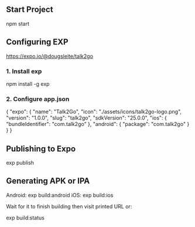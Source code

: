## Start Project
npm start

## Configuring EXP 
https://expo.io/@dougsleite/talk2go

### 1. Install exp
npm install -g exp

### 2. Configure app.json

{
  "expo": {
   "name": "Talk2Go",
   "icon": "./assets/icons/talk2go-logo.png",
   "version": "1.0.0",
   "slug": "talk2go",
   "sdkVersion": "25.0.0",
   "ios": {
     "bundleIdentifier": "com.talk2go"
   },
   "android": {
     "package": "com.talk2go"
   }
  }
}

## Publishing to Expo
exp publish

## Generating APK or IPA

Android: exp build:android
iOS:     exp build:ios

Wait for it to finish building then visit printed URL or:

  exp build:status
